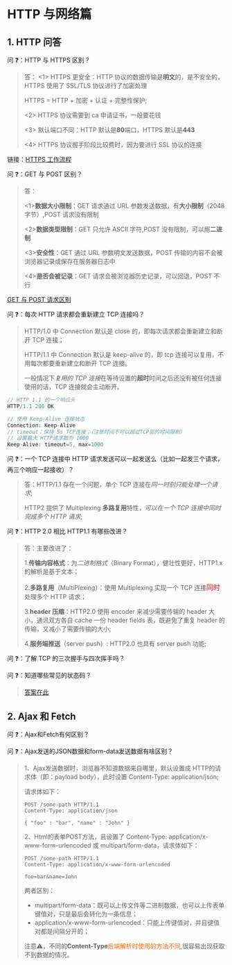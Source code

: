 # HTTP 与网络篇

## 1. HTTP 问答

问 ❓：HTTP 与 HTTPS 区别？

> 答：
> <1> HTTPS 更安全：HTTP 协议的数据传输是**明文**的，是不安全的，HTTPS 使用了 SSL/TLS 协议进行了加密处理
>
> HTTPS = HTTP + 加密 + 认证 + 完整性保护;
>
> <2> HTTPS 协议需要到 ca 申请证书，一般要花钱
>
> <3> 默认端口不同：HTTP 默认是**80**端口，HTTPS 默认是**443**
>
> <4> HTTPS 协议握手阶段比较费时，因为要进行 SSL 协议的连接

链接：[HTTPS 工作流程](https:shushuo.me/#/http/http?id=_43-https-如何工作)

问 ❓：GET 与 POST 区别？

> 答：
>
> <1>**数据大小限制**：GET 请求通过 URL 参数发送数据，有**大小限制**（2048 字节）,POST 请求没有限制
>
> <2>**数据类型限制**：GET 只允许 ASCII 字符,POST 没有限制，可以用**二进制**
>
> <3>**安全性**：GET 通过 URL 参数明文发送数据，POST 传输的内容不会被浏览器记录或保存在服务器日志中
>
> <4>**是否会被记录**：GET 请求会被浏览器历史记录，可以回退，POST 不行

[GET 与 POST 请求区别](https://www.w3school.com.cn/tags/html_ref_httpmethods.asp)

问 ❓：每次 HTTP 请求都会重新建立 TCP 连接吗？

> HTTP/1.0 中 Connection 默认是 close 的，即每次请求都会重新建立和断开 TCP 连接；
>
> HTTP/1.1 中 Connection 默认是 keep-alive 的，即 tcp 连接可以复用，不用每次都要重新建立和断开 TCP 连接。
>
> 一般情况下*复用的 TCP 连接*在等待设置的**超时**时间之后还没有被任何连接使用的话，TCP 连接就会主动断开。

```js
// HTTP 1.1 的一个响应头
HTTP/1.1 200 OK

// 使用 Keep-Alive 连接状态
Connection: Keep-Alive
// timeout：保持 5s TCP连接；（注意时间不可以超过TCP层的时间限制）
// 设置最大 HTTP请求数为 1000
Keep-Alive: timeout=5, max=1000
```

问 ❓：一个 TCP 连接中 HTTP 请求发送可以一起发送么（比如一起发三个请求，再三个响应一起接收）？

> 答：HTTP/1.1 存在一个问题，单个 TCP 连接在*同一时刻只能处理一个请求*;
>
> HTTP2 提供了 Multiplexing **多路复用**特性，_可以在一个 TCP 连接中同时完成多个 HTTP 请求_;

问 ❓：HTTP 2.0 相比 HTTP1.1 有哪些改进？

> 答：主要改进了：
>
> 1.**传输内容格式**：为*二进制格式*（Binary Format），健壮性更好，HTTP1.x 的解析是基于文本；
>
> 2.**多路复用**（MultiPlexing）：使用 Multiplexing 实现一个 TCP 连接<span style="color: #ff0000; font-size: 16px;">同时</span>处理多个 HTTP 请求；
>
> 3.**header 压缩**：HTTP2.0 使用 encoder 来减少需要传输的 header 大小，通讯双方各自 cache 一份 header fields 表，既避免了重复 header 的传输，又减小了需要传输的大小;
>
> 4.**服务端推送**（server push）: HTTP2.0 也具有 server push 功能;

问 ❓：了解 TCP 的三次握手与四次挥手吗？

>

问 ❓：知道哪些常见的状态码？

> [答案在此](https://developer.mozilla.org/zh-CN/docs/Web/HTTP/Status)

## 2. Ajax 和 Fetch

问 ❓：Ajax和Fetch有何区别？

>

问 ❓：Ajax发送的JSON数据和form-data发送数据有啥区别？

>1、Ajax发送数据时，浏览器不知道数据来自哪里，默认设置成 HTTP的请求体（即：payload body），此时设置 Content-Type: application/json;
>
>请求体如下：
>
>```
>POST /some-path HTTP/1.1
>Content-Type: application/json
>
>{ "foo" : "bar", "name" : "John" }
>```
>
>2、Html的表单POST方法，且设置了 Content-Type: application/x-www-form-urlencoded 或 multipart/form-data，请求体如下：
>
>```
>POST /some-path HTTP/1.1
>Content-Type: application/x-www-form-urlencoded
>
>foo=bar&name=John
>```
>
>两者区别：
>
>- multipart/form-data：既可以上传文件等二进制数据，也可以上传表单键值对，只是最后会转化为一条信息；
>- application/x-www-form-urlencoded：只能上传键值对，并且键值对都是间隔分开的；
>
>注意⚠️，不同的**Content-Type**<span style="color: #ff6600; font-size: 14px;">后端解析时使用的方法不同</span>,很容易出现获取不到数据的情况。

## 
